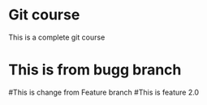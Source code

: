 # Git course
This is a complete git course
# This is from bugg branch

#This is change from Feature branch
#This is feature 2.0
